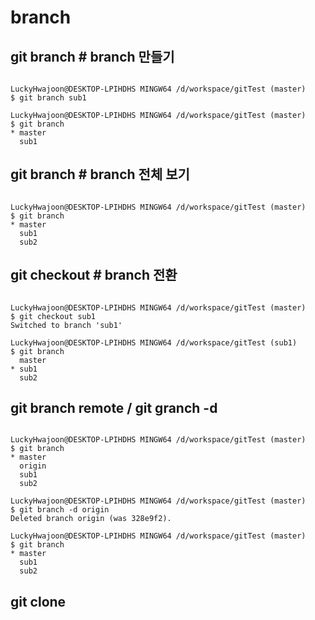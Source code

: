 # branch

## git branch <branch-name> # branch 만들기
<pre><code>
LuckyHwajoon@DESKTOP-LPIHDHS MINGW64 /d/workspace/gitTest (master)
$ git branch sub1

LuckyHwajoon@DESKTOP-LPIHDHS MINGW64 /d/workspace/gitTest (master)
$ git branch
* master
  sub1
</code></pre>

## git branch # branch 전체 보기
<pre><code>
LuckyHwajoon@DESKTOP-LPIHDHS MINGW64 /d/workspace/gitTest (master)
$ git branch
* master
  sub1
  sub2
</code></pre>

## git checkout <branch-name> # branch 전환
<pre><code>
LuckyHwajoon@DESKTOP-LPIHDHS MINGW64 /d/workspace/gitTest (master)
$ git checkout sub1
Switched to branch 'sub1'

LuckyHwajoon@DESKTOP-LPIHDHS MINGW64 /d/workspace/gitTest (sub1)
$ git branch
  master
* sub1
  sub2
</code></pre>

## git branch remote <branch-name>   /   git granch -d <branch-name>
<pre><code>
LuckyHwajoon@DESKTOP-LPIHDHS MINGW64 /d/workspace/gitTest (master)
$ git branch
* master
  origin
  sub1
  sub2

LuckyHwajoon@DESKTOP-LPIHDHS MINGW64 /d/workspace/gitTest (master)
$ git branch -d origin
Deleted branch origin (was 328e9f2).

LuckyHwajoon@DESKTOP-LPIHDHS MINGW64 /d/workspace/gitTest (master)
$ git branch
* master
  sub1
  sub2
</code></pre>

## git clone <git-remote-address>
<pre><code>
</code></pre>
